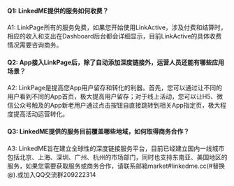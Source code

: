 #### **Q1: LinkedME提供的服务如何收费？**  
A1:  LinkPage所有的服务免费，如果您开始使用LinkActive，涉及付费和结算时，相应的收入和支出在Dashboard后台都会详细显示，目前LinkActive的具体收费情况需要咨询商务。

#### **Q2: App接入LinkPage后，除了自动添加深度链接外，运营人员还能有哪些应用场景？**  
A2:  LinkPage是提高您App用户留存和转化的利器。首先，您可以通过让不同的用户看到不同的App首页，极大提高用户留存；对于线上活动，您可以让H5、微信公众号触及的App新老用户通过点击按钮自直接跳转到相关App指定页，极大程度提高活动运营转化。

#### **Q3: LinkedME提供的服务目前覆盖哪些地域，如何取得商务合作？**  
A3:  LinkedME旨在建立全球性的深度链接服务平台，目前已经建立国内一线城市包括北京、上海、深圳、广州、杭州的市场部门，同时也支持东南亚、美国地区的服务，如果您需要获取服务或商务合作，请联系邮箱market#linkedme.cc(#替换@).或加入QQ交流群209222314